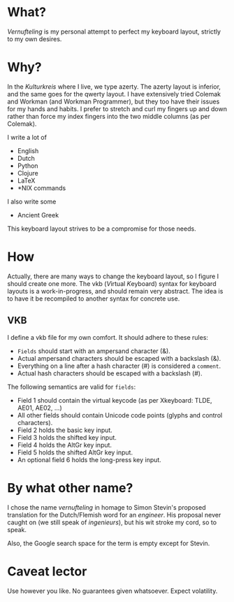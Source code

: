 # What?

*Vernufteling* is my personal attempt to perfect my keyboard layout,
strictly to my own desires.

# Why?

In the *Kulturkreis* where I live, we type azerty. The azerty layout
is inferior, and the same goes for the qwerty layout. I have
extensively tried Colemak and Workman (and Workman Programmer), but
they too have their issues for my hands and habits. I prefer to
stretch and curl my fingers up and down rather than force my index
fingers into the two middle columns (as per Colemak).

I write a lot of
- English
- Dutch
- Python
- Clojure
- LaTeX
- \*NIX commands

I also write some
- Ancient Greek

This keyboard layout strives to be a compromise for those needs.

# How

Actually, there are many ways to change the keyboard layout, so I
figure I should create one more. The vkb (*V*irtual *K*eyboard) syntax
for keyboard layouts is a work-in-progress, and should remain very
abstract. The idea is to have it be recompiled to another syntax for
concrete use.

## VKB

I define a vkb file for my own comfort. It should adhere to these rules:
- `Fields` should start with an ampersand character (&).
- Actual ampersand characters should be escaped with a backslash (\&).
- Everything on a line after a hash character (#) is considered a `comment`.
- Actual hash characters should be escaped with a backslash (\#).

The following semantics are valid for `fields`:
- Field 1 should contain the virtual keycode (as per Xkeyboard: TLDE, AE01, AE02, ...)
- All other fields should contain Unicode code points (glyphs and control characters).
- Field 2 holds the basic key input.
- Field 3 holds the shifted key input.
- Field 4 holds the AltGr key input.
- Field 5 holds the shifted AltGr key input.
- An optional field 6 holds the long-press key input.

# By what other name?

I chose the name *vernufteling* in homage to Simon Stevin's proposed
translation for the Dutch/Flemish word for an *engineer*. His proposal
never caught on (we still speak of *ingenieurs*), but his wit stroke
my cord, so to speak.

Also, the Google search space for the term is empty except for Stevin.

# Caveat lector

Use however you like. No guarantees given whatsoever. Expect volatility.
